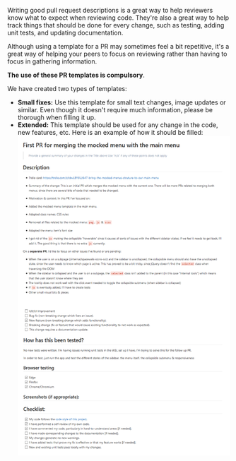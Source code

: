 Writing good pull request descriptions is a great way to help reviewers know what to expect when reviewing code. They're also a great way to help track things that should be done for every change, such as testing, adding unit tests, and updating documentation.

Although using a template for a PR may sometimes feel a bit repetitive, it's a great way of helping your peers to focus on reviewing rather than having to focus in gathering information.

**The use of these PR templates is compulsory**.

We have created two types of templates: 
*  **Small fixes:** Use this template for small text changes, image updates or similar. Even though it doesn't require much information, please be thorough when filling it up.
*  **Extended:** This template should be used for any change in the code, new features, etc. Here is an example of how it should be filled:
![PR_example2](uploads/b89b71b959fdc31a4d1dddee3ab7d6dd/PR_example2.png)